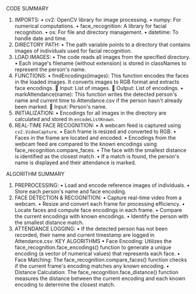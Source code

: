 CODE SUMMARY
1. IMPORTS:
•	cv2: OpenCV library for image processing.
•	numpy: For numerical computations.
•	face_recognition: A library for facial recognition.
•	os: For file and directory management.
•	datetime: To handle date and time.
2. DIRECTORY PATH:
•	The path variable points to a directory that contains images of individuals used for facial recognition.
3. LOAD IMAGES:
•	The code reads all images from the specified directory.
•	Each image's filename (without extension) is stored in classNames to represent the person's name.
4. FUNCTIONS:
•	findEncodings(images): This function encodes the faces in the loaded images. It converts images to RGB format and extracts face encodings.
	Input: List of images.
	Output: List of encodings.
•	markAttendance(name): This function writes the detected person's name and current time to Attendance.csv if the person hasn't already been marked.
	Input: Person's name.
5. INITIALIZATION:
•	Encodings for all images in the directory are calculated and stored in `encodeListKnown`.
6. REAL-TIME FACE RECOGNITION:
•	A webcam feed is captured using `cv2.VideoCapture`.
•	Each frame is resized and converted to RGB.
•	Faces in the frame are located and encoded.
•	Encodings from the webcam feed are compared to the known encodings using face_recognition.compare_faces.
•	The face with the smallest distance is identified as the closest match.
•	If a match is found, the person's name is displayed and their attendance is marked.



ALGORITHM SUMMARY
1. PREPROCESSING:
•	Load and encode reference images of individuals.
•	Store each person's name and face encoding.
2. FACE DETECTION & RECOGNITION:
•	Capture real-time video from a webcam.
•	Resize and convert each frame for processing efficiency.
•	Locate faces and compute face encodings in each frame.
•	Compare the current encodings with known encodings.
•	Identify the person with the smallest distance match.
3. ATTENDANCE LOGGING:
•	If the detected person has not been recorded, their name and current timestamp are logged in Attendance.csv.
KEY ALGORITHMS
•	Face Encoding: Utilizes the face_recognition.face_encodings() function to generate a unique encoding (a vector of numerical values) that represents each face.
•	Face Matching: The face_recognition.compare_faces() function checks if the current frame's encoding matches any known encoding.
•	Distance Calculation: The face_recognition.face_distance() function measures the distance between the current encoding and each known encoding to determine the closest match.

